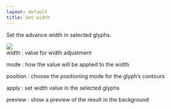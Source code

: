 ```yaml
---
layout: default
title: Set width
---
```


Set the advance width in selected glyphs.

<div class='container'>

<div class='screenshot'>
  <img src='images/glyphs/widthSet.png' />
</div>

<div class='captions' markdown='1'>
width
: value for width adjustment

mode
: how the value will be applied to the width

position
: choose the positioning mode for the glyph’s contours

apply
: set width value in the selected glyphs

preview
: show a preview of the result in the background
</div>

</div>
